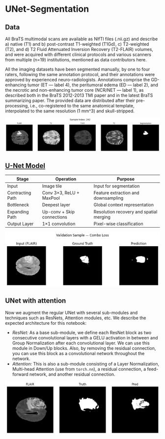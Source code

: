 # UNet-Segmentation

## Data

All BraTS multimodal scans are available as NIfTI files (.nii.gz) and describe a) native (T1) and b) post-contrast T1-weighted (T1Gd), c) T2-weighted (T2), and d) T2 Fluid Attenuated Inversion Recovery (T2-FLAIR) volumes, and were acquired with different clinical protocols and various scanners from multiple (n=19) institutions, mentioned as data contributors here.

All the imaging datasets have been segmented manually, by one to four raters, following the same annotation protocol, and their annotations were approved by experienced neuro-radiologists. Annotations comprise the GD-enhancing tumor (ET — label 4), the peritumoral edema (ED — label 2), and the necrotic and non-enhancing tumor core (NCR/NET — label 1), as described both in the BraTS 2012-2013 TMI paper and in the latest BraTS summarizing paper. The provided data are distributed after their pre-processing, i.e., co-registered to the same anatomical template, interpolated to the same resolution (1 mm^3) and skull-stripped.
<p align="center">
    <img src="images/1.png" alt="Descriptive Alt Text" class="fit-width-image">
</p>

## <a id='toc1_3_3_'></a>[U-Net Model](#toc0_)
| **Stage**           | **Operation**                 | **Purpose**                              |
|---------------------|-------------------------------|------------------------------------------|
| Input               | Image tile                    | Input for segmentation                   |
| Contracting Path    | Conv 3×3, ReLU + MaxPool      | Feature extraction and downsampling      |
| Bottleneck          | Deepest layer                 | Global context representation            |
| Expanding Path      | Up-conv + Skip connections    | Resolution recovery and spatial merging  |
| Output Layer        | 1×1 convolution               | Pixel-wise classification                |
<p align="center">
    <img src="images/2.png" alt="Descriptive Alt Text" class="fit-width-image">
</p>

## UNet with attention

Now we augment the regular UNet with several sub-modules and techniques such as ResNets, Attention modules, etc. We describe the expected architecture for this notebook:

+ *ResNet:* As a base sub-module, we define each ResNet block as two consecutive convolutional layers with a GELU activation in between and Group Normalization after each convolutional layer. We can use this module in Down/Up blocks. Also, by removing the residual connection, you can use this block as a convolutional network throughout the network.
+ *Attention:* This is also a sub-module consisting of a Layer Normalization, Multi-head Attention (use from `torch.nn`), a residual connection, a feed-forward network, and another residual connection.

<p align="center">
    <img src="images/3.png" alt="Descriptive Alt Text" class="fit-width-image">
</p>
